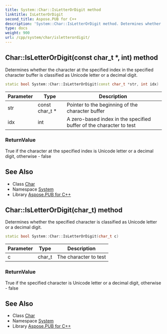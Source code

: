 ```yaml
---
title: System::Char::IsLetterOrDigit method
linktitle: IsLetterOrDigit
second_title: Aspose.PUB for C++
description: 'System::Char::IsLetterOrDigit method. Determines whether the character at the specified index in the specified character buffer is classified as Unicode letter or a decimal digit in C++.'
type: docs
weight: 900
url: /cpp/system/char/isletterordigit/
---
```

## Char::IsLetterOrDigit(const char_t *, int) method


Determines whether the character at the specified index in the specified character buffer is classified as Unicode letter or a decimal digit.

```cpp
static bool System::Char::IsLetterOrDigit(const char_t *str, int idx)
```


| Parameter | Type | Description |
| --- | --- | --- |
| str | const char_t * | Pointer to the beginning of the character buffer |
| idx | int | A zero-based index in the specified buffer of the character to test |

### ReturnValue

True if the character at the specified index is Unicode letter or a decimal digit, otherwise - false

## See Also

* Class [Char](../)
* Namespace [System](../../)
* Library [Aspose.PUB for C++](../../../)
## Char::IsLetterOrDigit(char_t) method


Determines whether the specified character is classified as Unicode letter or a decimal digit.

```cpp
static bool System::Char::IsLetterOrDigit(char_t c)
```


| Parameter | Type | Description |
| --- | --- | --- |
| c | char_t | The character to test |

### ReturnValue

True if the specified character is Unicode letter or a decimal digit, otherwise - false

## See Also

* Class [Char](../)
* Namespace [System](../../)
* Library [Aspose.PUB for C++](../../../)
